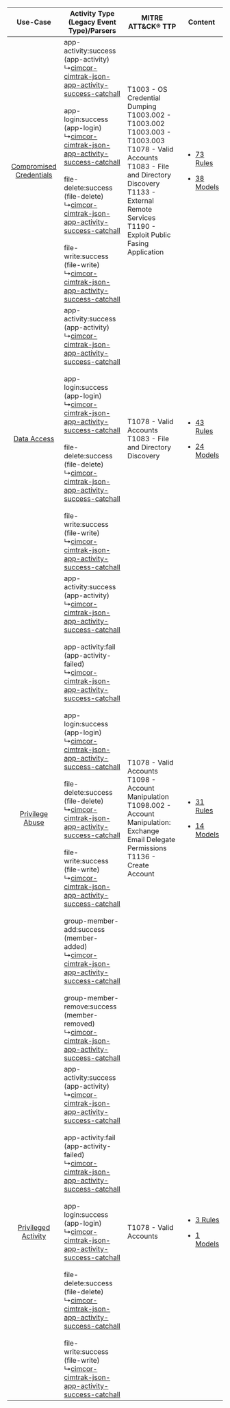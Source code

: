 |    Use-Case    | Activity Type (Legacy Event Type)/Parsers    | MITRE ATT&CK® TTP    | Content    |
|:----:| ---- | ---- | ---- |
| [Compromised Credentials](../../../UseCases/uc_compromised_credentials.md) |  app-activity:success (app-activity)<br> ↳[cimcor-cimtrak-json-app-activity-success-catchall](Ps/pC_cimcorcimtrakjsonappactivitysuccesscatchall.md)<br><br> app-login:success (app-login)<br> ↳[cimcor-cimtrak-json-app-activity-success-catchall](Ps/pC_cimcorcimtrakjsonappactivitysuccesscatchall.md)<br><br> file-delete:success (file-delete)<br> ↳[cimcor-cimtrak-json-app-activity-success-catchall](Ps/pC_cimcorcimtrakjsonappactivitysuccesscatchall.md)<br><br> file-write:success (file-write)<br> ↳[cimcor-cimtrak-json-app-activity-success-catchall](Ps/pC_cimcorcimtrakjsonappactivitysuccesscatchall.md)<br>    | T1003 - OS Credential Dumping<br>T1003.002 - T1003.002<br>T1003.003 - T1003.003<br>T1078 - Valid Accounts<br>T1083 - File and Directory Discovery<br>T1133 - External Remote Services<br>T1190 - Exploit Public Fasing Application<br> | [<ul><li>73 Rules</li></ul><ul><li>38 Models</li></ul>](RM/r_m_cimcor_cimtrak_Compromised_Credentials.md) |
|    [Data Access](../../../UseCases/uc_data_access.md)    |  app-activity:success (app-activity)<br> ↳[cimcor-cimtrak-json-app-activity-success-catchall](Ps/pC_cimcorcimtrakjsonappactivitysuccesscatchall.md)<br><br> app-login:success (app-login)<br> ↳[cimcor-cimtrak-json-app-activity-success-catchall](Ps/pC_cimcorcimtrakjsonappactivitysuccesscatchall.md)<br><br> file-delete:success (file-delete)<br> ↳[cimcor-cimtrak-json-app-activity-success-catchall](Ps/pC_cimcorcimtrakjsonappactivitysuccesscatchall.md)<br><br> file-write:success (file-write)<br> ↳[cimcor-cimtrak-json-app-activity-success-catchall](Ps/pC_cimcorcimtrakjsonappactivitysuccesscatchall.md)<br>    | T1078 - Valid Accounts<br>T1083 - File and Directory Discovery<br>    | [<ul><li>43 Rules</li></ul><ul><li>24 Models</li></ul>](RM/r_m_cimcor_cimtrak_Data_Access.md)    |
|         [Privilege Abuse](../../../UseCases/uc_privilege_abuse.md)         |  app-activity:success (app-activity)<br> ↳[cimcor-cimtrak-json-app-activity-success-catchall](Ps/pC_cimcorcimtrakjsonappactivitysuccesscatchall.md)<br><br> app-activity:fail (app-activity-failed)<br> ↳[cimcor-cimtrak-json-app-activity-success-catchall](Ps/pC_cimcorcimtrakjsonappactivitysuccesscatchall.md)<br><br> app-login:success (app-login)<br> ↳[cimcor-cimtrak-json-app-activity-success-catchall](Ps/pC_cimcorcimtrakjsonappactivitysuccesscatchall.md)<br><br> file-delete:success (file-delete)<br> ↳[cimcor-cimtrak-json-app-activity-success-catchall](Ps/pC_cimcorcimtrakjsonappactivitysuccesscatchall.md)<br><br> file-write:success (file-write)<br> ↳[cimcor-cimtrak-json-app-activity-success-catchall](Ps/pC_cimcorcimtrakjsonappactivitysuccesscatchall.md)<br><br> group-member-add:success (member-added)<br> ↳[cimcor-cimtrak-json-app-activity-success-catchall](Ps/pC_cimcorcimtrakjsonappactivitysuccesscatchall.md)<br><br> group-member-remove:success (member-removed)<br> ↳[cimcor-cimtrak-json-app-activity-success-catchall](Ps/pC_cimcorcimtrakjsonappactivitysuccesscatchall.md)<br> | T1078 - Valid Accounts<br>T1098 - Account Manipulation<br>T1098.002 - Account Manipulation: Exchange Email Delegate Permissions<br>T1136 - Create Account<br>    | [<ul><li>31 Rules</li></ul><ul><li>14 Models</li></ul>](RM/r_m_cimcor_cimtrak_Privilege_Abuse.md)         |
|     [Privileged Activity](../../../UseCases/uc_privileged_activity.md)     |  app-activity:success (app-activity)<br> ↳[cimcor-cimtrak-json-app-activity-success-catchall](Ps/pC_cimcorcimtrakjsonappactivitysuccesscatchall.md)<br><br> app-activity:fail (app-activity-failed)<br> ↳[cimcor-cimtrak-json-app-activity-success-catchall](Ps/pC_cimcorcimtrakjsonappactivitysuccesscatchall.md)<br><br> app-login:success (app-login)<br> ↳[cimcor-cimtrak-json-app-activity-success-catchall](Ps/pC_cimcorcimtrakjsonappactivitysuccesscatchall.md)<br><br> file-delete:success (file-delete)<br> ↳[cimcor-cimtrak-json-app-activity-success-catchall](Ps/pC_cimcorcimtrakjsonappactivitysuccesscatchall.md)<br><br> file-write:success (file-write)<br> ↳[cimcor-cimtrak-json-app-activity-success-catchall](Ps/pC_cimcorcimtrakjsonappactivitysuccesscatchall.md)<br>    | T1078 - Valid Accounts<br>    | [<ul><li>3 Rules</li></ul><ul><li>1 Models</li></ul>](RM/r_m_cimcor_cimtrak_Privileged_Activity.md)       |